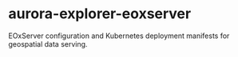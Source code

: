 # aurora-explorer-eoxserver
EOxServer configuration and Kubernetes deployment manifests for geospatial data serving.
